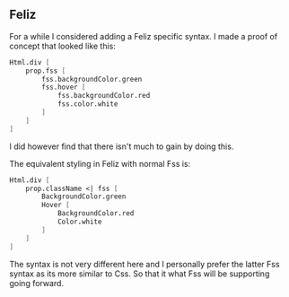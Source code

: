 ## Feliz

For a while I considered adding a Feliz specific syntax.
I made a proof of concept that looked like this:

```fsharp
Html.div [
    prop.fss [
        fss.backgroundColor.green
        fss.hover [
            fss.backgroundColor.red
            fss.color.white
        ]
    ]
]
```

I did however find that there isn't much to gain by doing this.

The equivalent styling in Feliz with normal Fss is:

```fsharp
Html.div [
    prop.className <| fss [
        BackgroundColor.green
        Hover [
            BackgroundColor.red
            Color.white
        ]
    ]
]
```

The syntax is not very different here and I personally prefer the latter Fss syntax as its more similar to Css. So that it what Fss will be supporting going forward.